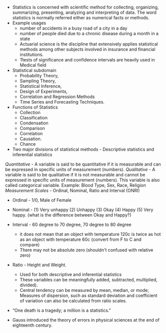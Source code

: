 * Statistics is concerned with scientific method for collecting, organizing, summarizing, presenting, analyzing and interpreting of data. The word statistics is normally referred either as numerical facts or methods.
* Example usages
  * number of accidents in a busy road of a city in a day
  * number of people died due to a chronic disease during a month in a state
  * Actuarial science is the discipline that extensively applies statistical methods among other subjects involved in insurance and financial institutions.
  * Ttests of significance and confidence intervals are heavily used in Medical field
* Statistical subdomain
  * Probability Theory, 
  * Sampling Theory, 
  * Statistical Inference, 
  * Design of Experiments, 
  * Correlation and Regression Methods
  * Time Series and Forecasting Techniques.
* Functions of Statistics
  * Collection
  * Classification
  * Condensation
  * Comparison
  * Correlation
  * Causation.
  * Chance
* Two major divisions of statistical methods - Descriptive statistics and inferential statistics


*Quantitative* - A variable is said to be quantitative if it is measurable and can be expressed in specific units of measurement (numbers).
*Qualitative* -  A variable is said to be qualitative if it is not measurable and cannot be expressed in specific units of measurement (numbers). This variable is also called categorical variable. Example: Blood Type, Sex, Race, Religion
*Measurement Scales* - Ordinal, Nominal, Ratio and Interval (ONRI)
* Ordinal - 1/0, Male of Female
* Nominal - (1) Very unhappy (2) Unhappy (3) Okay (4) Happy (5) Very happy.  (what is the difference between Okay and Happy?)
* Interval - 60 degree to 70 degree, 70 degree to 80 degree
  * it does not mean that an object with temperature 120c is twice as hot as an object with temperature 60c (convert from F to C and compare)
  * There may not be absolute zero (shouldn't confused with relative zero)
* Ratio - Height and Weight.
  * Used for both descriptive and inferential statistics
  * These variables can be meaningfully added, subtracted, multiplied, divided). 
  * Central tendency can be measured by mean, median, or mode; Measures of dispersion, such as standard deviation and coefficient of variation can also be calculated from ratio scales.


* “One death is a tragedy; a million is a statistics.”


* Gauss introduced the theory of errors in physical sciences at the end of eighteenth century.

# 